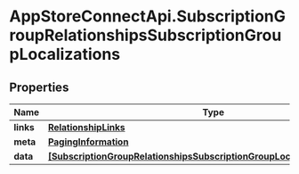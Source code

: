 # AppStoreConnectApi.SubscriptionGroupRelationshipsSubscriptionGroupLocalizations

## Properties

Name | Type | Description | Notes
------------ | ------------- | ------------- | -------------
**links** | [**RelationshipLinks**](RelationshipLinks.md) |  | [optional] 
**meta** | [**PagingInformation**](PagingInformation.md) |  | [optional] 
**data** | [**[SubscriptionGroupRelationshipsSubscriptionGroupLocalizationsDataInner]**](SubscriptionGroupRelationshipsSubscriptionGroupLocalizationsDataInner.md) |  | [optional] 


